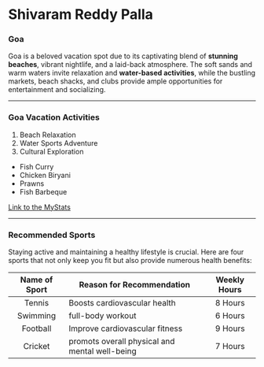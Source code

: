 # Shivaram Reddy Palla 
### Goa
 Goa is a beloved vacation spot due to its captivating blend of **stunning beaches**, vibrant nightlife, and a laid-back atmosphere. The soft sands and warm waters invite relaxation and **water-based activities**, while the bustling markets, beach shacks, and clubs provide ample opportunities for entertainment and socializing.
 
 ****

### Goa Vacation Activities
 1. Beach Relaxation
 2. Water Sports Adventure
 3. Cultural Exploration

 * Fish Curry
 * Chicken Biryani
 * Prawns
 * Fish Barbeque

[Link to the MyStats](MyStats.md)

****

### Recommended Sports
Staying active and maintaining a healthy lifestyle is crucial. Here are four sports that not only keep you fit but also provide numerous health benefits:

| **Name of Sport** |     **Reason for Recommendation**                 | **Weekly Hours**|
| :---------------: | ------------------------------------------------- | :-------------: |
|   Tennis          |   Boosts cardiovascular health                    |    8 Hours      |
|   Swimming        |   full-body workout                               |    6 Hours      |
|   Football        |   Improve cardiovascular fitness                  |    9 Hours      |
|   Cricket         |   promots overall physical and mental well-being  |    7 Hours      |



